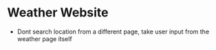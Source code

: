 # Weather Website

- Dont search location from a different page, take user input from the weather page itself

